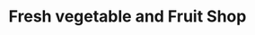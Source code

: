 ---
title: "Fresh vegetable and Fruit Shop"
url: /sagar/fresh-vegetable-and-fruit-shop/
shop: Massage
---